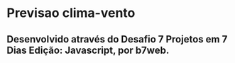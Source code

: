 # Previsao clima-vento

## Desenvolvido através do Desafio 7 Projetos em 7 Dias Edição: Javascript, por b7web.


